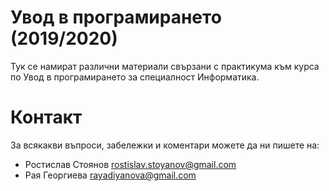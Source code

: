 Увод в програмирането (2019/2020)
=================================
Тук  се намират различни материали свързани с практикума към курса по Увод в програмирането за специалност Информатика.

Контакт
=======
За всякакви въпроси, забележки и коментари можете да ни пишете на:

* Ростислав Стоянов [rostislav.stoyanov@gmail.com](mailto:rostislav.stoyanov@gmail.com)
* Рая Георгиева [rayadiyanova@gmail.com](rayadiyanova@gmail.com)